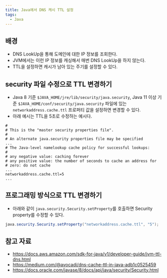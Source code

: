 ```yaml
---
title: Java에서 DNS 캐시 TTL 설정
tags:
  - Java
---
```

## 배경

- DNS LookUp을 통해 도메인에 대한 IP 정보를 조회한다.
- JVM에서는 이런 IP 정보를 캐싱해서 매번 DNS LookUp을 하지 않는다.
- TTL을 설정하면 캐시가 남아 있는 주기를 설정할 수 있다.

## security 파일 수정으로 TTL 변경하기

- Java 8 기준 `$JAVA_HOME/jre/lib/security/java.security`, Java 11 이상 기준 `$JAVA_HOME/conf/security/java.security` 파일에 있는 `networkaddress.cache.ttl` 프로퍼티 값을 설정하면 변경할 수 있다.
- 아래 예시는 TTL을 5초로 수정하는 예시다.

```
#
# This is the "master security properties file".
#
# An alternate java.security properties file may be specified
...
# The Java-level namelookup cache policy for successful lookups:
#
# any negative value: caching forever
# any positive value: the number of seconds to cache an address for
# zero: do not cache
...
networkaddress.cache.ttl=5
...
```

## 프로그래밍 방식으로 TTL 변경하기

- 아래와 같이 `java.security.Security.setProperty`를 호출하면 Security property를 수정할 수 있다.

```java
java.security.Security.setProperty("networkaddress.cache.ttl", "5");
```

## 참고 자료

- https://docs.aws.amazon.com/sdk-for-java/v1/developer-guide/jvm-ttl-dns.html
- https://medium.com/@avocadi/dns-cache-ttl-in-java-adb1c0525459
- https://docs.oracle.com/javase/8/docs/api/java/security/Security.html
